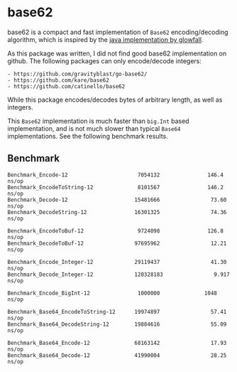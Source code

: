 # base62

base62 is a compact and fast implementation of `Base62` encoding/decoding algorithm,
which is inspired by the [java implementation by glowfall](https://github.com/glowfall/base62).

As this package was written, I did not find good base62 implementation on github.
The following packages can only encode/decode integers:

    - https://github.com/gravityblast/go-base62/
    - https://github.com/kare/base62
    - https://github.com/catinello/base62

While this package encodes/decodes bytes of arbitrary length, as well as integers.

This `Base62` implementation is much faster than `big.Int` based implementation,
and is not much slower than typical `Base64` implementations. See the following
benchmark results.

## Benchmark

```text
Benchmark_Encode-12                      7054132               146.4 ns/op
Benchmark_EncodeToString-12              8101567               146.2 ns/op
Benchmark_Decode-12                     15481666                73.60 ns/op
Benchmark_DecodeString-12               16301325                74.36 ns/op

Benchmark_EncodeToBuf-12                 9724098               126.8 ns/op
Benchmark_DecodeToBuf-12                97695962                12.21 ns/op

Benchmark_Encode_Integer-12             29119437                41.30 ns/op
Benchmark_Decode_Integer-12             120328183                9.917 ns/op

Benchmark_Encode_BigInt-12               1000000              1048 ns/op

Benchmark_Base64_EncodeToString-12      19974897                57.41 ns/op
Benchmark_Base64_DecodeString-12        19884616                55.09 ns/op

Benchmark_Base64_Encode-12              68163142                17.93 ns/op
Benchmark_Base64_Decode-12              41990004                28.25 ns/op
```
